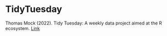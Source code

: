 # TidyTuesday

Thomas Mock (2022). Tidy Tuesday: A weekly data project aimed at the R ecosystem.
[Link](https://github.com/rfordatascience/tidytuesday.) 
